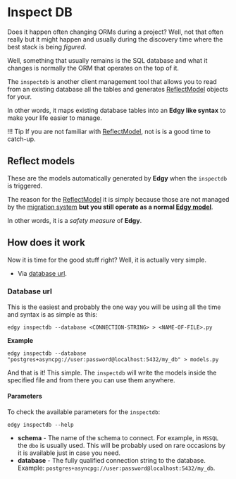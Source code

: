 # Inspect DB

Does it happen often changing ORMs during a project? Well, not that often really but it might
happen and usually during the discovery time where the best stack is being *figured*.

Well, something that usually remains is the SQL database and what it changes is normally the ORM
that operates on the top of it.

The `inspectdb` is another client management tool that allows you to read from an existing database
all the tables and generates [ReflectModel](./reflection.md) objects for your.

In other words, it maps existing database tables into an **Edgy like syntax** to make your life
easier to manage.

!!! Tip
    If you are not familiar with [ReflectModel](./reflection.md), not is is a good time to catch-up.

## Reflect models

These are the models automatically generated by **Edgy** when the `inspectdb` is triggered.

The reason for the [ReflectModel](./reflection.md) it is simply because those are not managed by
the [migration system](./migrations/migrations.md) **but you still operate as a normal [Edgy model](./models.md)**.

In other words, it is a *safety measure* of **Edgy**.

## How does it work

Now it is time for the good stuff right? Well, it is actually very simple.

* Via [database url](#database-url).

### Database url

This is the easiest and probably the one way you will be using all the time and syntax is as simple as this:

```shell
edgy inspectdb --database <CONNECTION-STRING> > <NAME-OF-FILE>.py
```

**Example**

```shell
edgy inspectdb --database "postgres+asyncpg://user:password@localhost:5432/my_db" > models.py
```

And that is it! This simple. The `inspectdb` will write the models inside the specified file and
from there you can use them anywhere.

#### Parameters

To check the available parameters for the `inspectdb`:

```shell
edgy inspectdb --help
```

* **schema** - The name of the schema to connect. For example, in `MSSQL` the `dbo` is usually used.
This will be probably used on rare occasions by it is available just in case you need.
* **database** - The fully qualified connection string to the database. Example:
`postgres+asyncpg://user:password@localhost:5432/my_db`.
